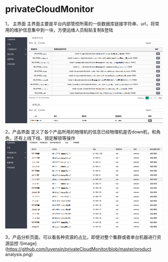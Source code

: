 # privateCloudMonitor

1， 主界面
主界面主要是平台内部管控所需的一些数据库链接字符串、url，将常用的维护信息集中到一块，方便运维人员粘贴复制&登陆

![image](https://github.com/luvensin/privateCloudMonitor/blob/master/mainpage.png)

2，产品界面
定义了各个产品所用的物理机的信息已经物理机是否down机，和角色，还有上线下线、锁定解锁等操作
![image](https://github.com/luvensin/privateCloudMonitor/blob/master/productPage.png)

3，产品分析页面，可以看各种资源的占比，即使对整个集群或者单台机器进行资源监控
![image](https://github.com/luvensin/privateCloudMonitor/blob/master/product analysis.png)
